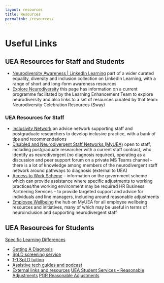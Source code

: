 ```yaml
---
layout: resources
title: Resources
permalink: /resources/
---
```


# Useful Links

## UEA Resources for Staff and Students
- [Neurodiversity Awareness | LinkedIn Learning](https://eur01.safelinks.protection.outlook.com/?url=https%3A%2F%2Fwww.linkedin.com%2Flearning%2Farticles%2F70974398%3FcontextUrn%3Durn%253Ali%253AlyndaLearningCollection%253A1~AAAAAARFPHw%253D437246%26u%3D71646332&data=05%7C02%7CW.Nash%40uea.ac.uk%7Cad2b171a265b4934855008dd4a97963f%7Cc65f8795ba3d43518a070865e5d8f090%7C0%7C0%7C638748737092160985%7CUnknown%7CTWFpbGZsb3d8eyJFbXB0eU1hcGkiOnRydWUsIlYiOiIwLjAuMDAwMCIsIlAiOiJXaW4zMiIsIkFOIjoiTWFpbCIsIldUIjoyfQ%3D%3D%7C0%7C%7C%7C&sdata=nj6SEo%2BZoKZWoiv%2Fq7FrRM8kagJ0DZVIBc8f%2Br%2Fr5QQ%3D&reserved=0) part of a wider curated equality, diversity and inclusion collection on LinkedIn Learning, with a range of short and long-form awareness resources
- [Explore Neurodiversity](https://my.uea.ac.uk/divisions/student-services/learning-enhancement/specific-learning-difficulties/explore-neurodiversity) this page has information on a current programme facilitated by the Learning Enhancement Team to explore neurodiversity and also links to a set of resources curated by that team:  Neurodiversity Celebration Resources (Sway)

### UEA Resources for Staff
- [Inclusivity Network](https://my.uea.ac.uk/divisions/student-services/learning-enhancement/information-for-staff/inclusivity-network) 
  an advice network supporting staff and postgraduate researchers to develop inclusive practice, with a bank of tips and recommendations
- [Disabled and Neurodivergent Staff Networks (MyUEA)](https://my.uea.ac.uk/divisions/people-and-culture/organisational-development-services/equality-diversity-inclusion-wellbeing/networks/disabled-and-neurodivergent-staff-networks) open to staff, including postgraduate researcher with a current staff contract, who identify as neurodivergent (no diagnosis required), operating as a discussion and peer support forum on a private MS Teams channel – there is a lot of knowledge among members of the neurodivergent staff network around pathways to diagnosis (external to UEA)
- [Access to Work Scheme](https://my.uea.ac.uk/divisions/people-and-culture/organisational-development-services/equality-diversity-inclusion-wellbeing/access-to-work-schemes/access-to-work-scheme) – information on the government scheme which can provide assistance where specific adjustments to working practices/the working environment may be required
HR Business Partnering Services – to provide targeted support and advice for individuals and line managers, including around reasonable adjustments
- [Employee Wellbeing](https://my.uea.ac.uk/divisions/people-and-culture/organisational-development-services/equality-diversity-inclusion-wellbeing/wellbeing) the hub on MyUEA for all employee wellbeing resources and initiatives, many of which may be useful in terms of neuroinclusion and supporting neurodivergent staff

## UEA Resources for Students
[Specific Learning Differences](https://my.uea.ac.uk/divisions/student-services/learning-enhancement/specific-learning-difficulties) 
- [Getting A Diagnosis](https://my.uea.ac.uk/divisions/student-services/learning-enhancement/specific-learning-difficulties/getting-a-diagnosis) 
- [SpLD screening service](https://my.uea.ac.uk/divisions/student-services/learning-enhancement/specific-learning-difficulties/i-don-t-have-a-diagnosis1)
- [1-1 SpLD tuition](https://my.uea.ac.uk/divisions/student-services/learning-enhancement/specific-learning-difficulties/specialist-tuition)
- [Assistive tech guides and podcast](https://my.uea.ac.uk/divisions/student-services/learning-enhancement/specific-learning-difficulties/specialist-tuition/spld-resources)
- [External links and resources](https://my.uea.ac.uk/divisions/student-services/learning-enhancement/specific-learning-difficulties/further-information-and-external-links)
[UEA Student Services – Reasonable Adjustments](https://my.uea.ac.uk/divisions/student-services/wellbeing/help-for-students-with-disabilities/reasonable-adjustments)
[PGR Reasonable Adjustments](https://my.uea.ac.uk/divisions/research-and-innovation/postgraduate-research/information-for-supervisors-and-examiners/pgr-reasonable-adjustments)

